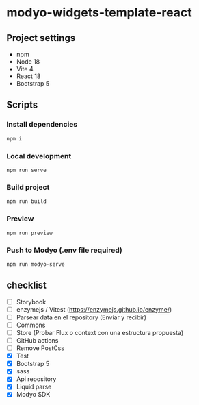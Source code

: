 # modyo-widgets-template-react

## Project settings

- npm
- Node 18
- Vite 4
- React 18
- Bootstrap 5

## Scripts

### Install dependencies

```
npm i
```

### Local development

```
npm run serve
```

### Build project

```
npm run build
```

### Preview

```
npm run preview
```

### Push to Modyo (.env file required)

```
npm run modyo-serve
```


## checklist

- [ ] Storybook
- [ ] enzymejs / Vitest (https://enzymejs.github.io/enzyme/)
- [ ] Parsear data en el repository (Enviar y recibir)
- [ ] Commons
- [ ] Store (Probar Flux o context con una estructura propuesta)
- [ ] GitHub actions
- [ ] Remove PostCss
- [x] Test
- [x] Bootstrap 5
- [x] sass
- [x] Api repository
- [x] Liquid parse
- [x] Modyo SDK
